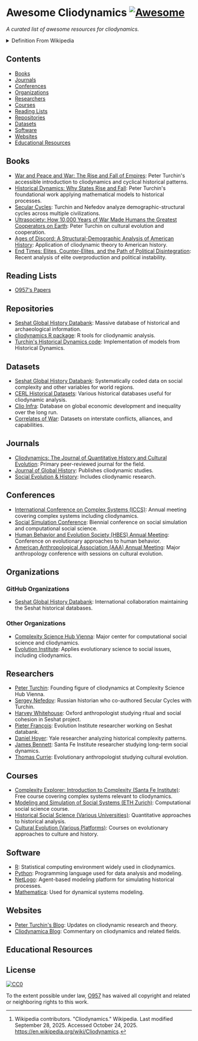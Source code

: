 # Awesome Cliodynamics [![Awesome](https://awesome.re/badge-flat.svg)](https://awesome.re)

_A curated list of awesome resources for cliodynamics._

<details markdown=1>

<summary> Definition From Wikipedia </summary>

> **Cliodynamics** ([/ˌkliːoʊdaɪˈnæmɪks/](https://en.wikipedia.org/wiki/Help:IPA/English "Help:IPA/English")) is a [transdisciplinary](https://en.wikipedia.org/wiki/Transdisciplinarity "Transdisciplinarity") area of research that integrates [cultural evolution](https://en.wikipedia.org/wiki/Cultural_evolution "Cultural evolution"), [economic history](https://en.wikipedia.org/wiki/Economic_history "Economic history")/[cliometrics](https://en.wikipedia.org/wiki/Cliometrics "Cliometrics"), [macrosociology](https://en.wikipedia.org/wiki/Macrosociology "Macrosociology"), the mathematical modeling of historical processes during the *[longue durée](https://en.wikipedia.org/wiki/Longue_dur%C3%A9e "Longue durée")*, and the construction and analysis of historical databases. [1](https://en.wikipedia.org/wiki/Cliodynamics#cite_note-FOOTNOTETurchin2008-1) [^wikipedia_citation]

[^wikipedia_citation]: Wikipedia contributors. "Cliodynamics." Wikipedia. Last modified September 28, 2025. Accessed October 24, 2025. <https://en.wikipedia.org/wiki/Cliodynamics>.

</details>

## Contents

- [Books](#books)
- [Journals](#journals)
- [Conferences](#conferences)
- [Organizations](#organizations)
- [Researchers](#researchers)
- [Courses](#courses)
- [Reading Lists](#reading-lists)
- [Repositories](#repositories)
- [Datasets](#datasets)
- [Software](#software)
- [Websites](#websites)
- [Educational Resources](#educational-resources)

## Books

- [War and Peace and War: The Rise and Fall of Empires](https://www.amazon.com/War-Peace-Rise-Fall-Empires/dp/0452288193): Peter Turchin's accessible introduction to cliodynamics and cyclical historical patterns.
- [Historical Dynamics: Why States Rise and Fall](https://press.princeton.edu/books/paperback/9780691116693/historical-dynamics): Peter Turchin's foundational work applying mathematical models to historical processes.
- [Secular Cycles](https://press.princeton.edu/books/hardcover/9780691136967/secular-cycles): Turchin and Nefedov analyze demographic-structural cycles across multiple civilizations.
- [Ultrasociety: How 10,000 Years of War Made Humans the Greatest Cooperators on Earth](https://www.amazon.com/Ultrasociety-Years-Made-Humans-Greatest/dp/0996139516): Peter Turchin on cultural evolution and cooperation.
- [Ages of Discord: A Structural-Demographic Analysis of American History](https://www.amazon.com/Ages-Discord-Structural-Demographic-Analysis-American/dp/0996139540): Application of cliodynamic theory to American history.
- [End Times: Elites, Counter-Elites, and the Path of Political Disintegration](https://www.penguinrandomhouse.com/books/671801/end-times-by-peter-turchin/): Recent analysis of elite overproduction and political instability.

## Reading Lists

- [O957's Papers](assets/o957_reading_list.md)

## Repositories

- [Seshat Global History Databank](https://github.com/seshat-ga): Massive database of historical and archaeological information.
- [cliodynamics R package](https://github.com/ctesta01/cliodynamics): R tools for cliodynamic analysis.
- [Turchin's Historical Dynamics code](https://github.com/ptrdo/turchin): Implementation of models from Historical Dynamics.

## Datasets

- [Seshat Global History Databank](http://seshatdatabank.info/): Systematically coded data on social complexity and other variables for world regions.
- [CERL Historical Datasets](http://www.cerl.org/): Various historical databases useful for cliodynamic analysis.
- [Clio Infra](https://clio-infra.eu/): Database on global economic development and inequality over the long run.
- [Correlates of War](https://correlatesofwar.org/): Datasets on interstate conflicts, alliances, and capabilities.

## Journals

- [Cliodynamics: The Journal of Quantitative History and Cultural Evolution](https://escholarship.org/uc/irows_cliodynamics): Primary peer-reviewed journal for the field.
- [Journal of Global History](https://www.cambridge.org/core/journals/journal-of-global-history): Publishes cliodynamic studies.
- [Social Evolution & History](http://www.sociostudies.org/journal/seh/): Includes cliodynamic research.

## Conferences

- [International Conference on Complex Systems (ICCS)](https://necsi.edu/iccs): Annual meeting covering complex systems including cliodynamics.
- [Social Simulation Conference](https://ssc.journalhosting.ucalgary.ca/): Biennial conference on social simulation and computational social science.
- [Human Behavior and Evolution Society (HBES) Annual Meeting](https://www.hbes.com/): Conference on evolutionary approaches to human behavior.
- [American Anthropological Association (AAA) Annual Meeting](https://www.americananthro.org/): Major anthropology conference with sessions on cultural evolution.

## Organizations

### GitHub Organizations

- [Seshat Global History Databank](https://github.com/seshat-ga): International collaboration maintaining the Seshat historical databases.

### Other Organizations

- [Complexity Science Hub Vienna](https://www.csh.ac.at/): Major center for computational social science and cliodynamics.
- [Evolution Institute](https://evolution-institute.org/): Applies evolutionary science to social issues, including cliodynamics.

## Researchers

- [Peter Turchin](http://peterturchin.com/): Founding figure of cliodynamics at Complexity Science Hub Vienna.
- [Sergey Nefedov](https://en.wikipedia.org/wiki/Sergey_Nefedov): Russian historian who co-authored Secular Cycles with Turchin.
- [Harvey Whitehouse](https://www.anthro.ox.ac.uk/people/professor-harvey-whitehouse): Oxford anthropologist studying ritual and social cohesion in Seshat project.
- [Pieter François](https://evolution-institute.org/profile/pieter-francois/): Evolution Institute researcher working on Seshat databank.
- [Daniel Hoyer](https://www.peabody.yale.edu/staff-directory/daniel-hoyer): Yale researcher analyzing historical complexity patterns.
- [James Bennett](https://www.santafe.edu/people/profile/james-bennett): Santa Fe Institute researcher studying long-term social dynamics.
- [Thomas Currie](https://evolution-institute.org/profile/thomas-currie/): Evolutionary anthropologist studying cultural evolution.

## Courses

- [Complexity Explorer: Introduction to Complexity (Santa Fe Institute)](https://www.complexityexplorer.org/courses/): Free course covering complex systems relevant to cliodynamics.
- [Modeling and Simulation of Social Systems (ETH Zurich)](https://www.sg.ethz.ch/): Computational social science course.
- [Historical Social Science (Various Universities)](https://www.coursera.org/): Quantitative approaches to historical analysis.
- [Cultural Evolution (Various Platforms)](https://www.futurelearn.com/): Courses on evolutionary approaches to culture and history.

## Software

- [R](https://www.r-project.org/): Statistical computing environment widely used in cliodynamics.
- [Python](https://www.python.org/): Programming language used for data analysis and modeling.
- [NetLogo](https://ccl.northwestern.edu/netlogo/): Agent-based modeling platform for simulating historical processes.
- [Mathematica](https://www.wolfram.com/mathematica/): Used for dynamical systems modeling.

## Websites

- [Peter Turchin's Blog](http://peterturchin.com/): Updates on cliodynamic research and theory.
- [Cliodynamica Blog](https://cliodynamica.wordpress.com/): Commentary on cliodynamics and related fields.

## Educational Resources

## License

[![CC0](http://mirrors.creativecommons.org/presskit/buttons/88x31/svg/cc-zero.svg)](https://creativecommons.org/publicdomain/zero/1.0/)

To the extent possible under law, [O957](https://github.com/O957) has waived all copyright and related or neighboring rights to this work.
